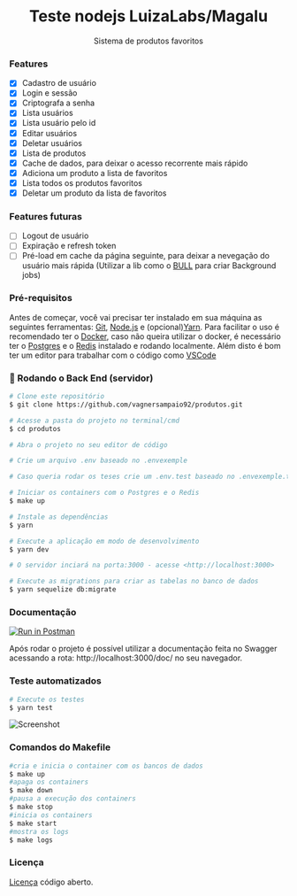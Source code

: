 <h1 align="center">Teste nodejs LuizaLabs/Magalu</h1>

<p align="center">Sistema de produtos favoritos</p>

### Features

- [x] Cadastro de usuário
- [x] Login e sessão
- [x] Criptografa a senha
- [x] Lista usuários
- [x] Lista usuário pelo id
- [x] Editar usuários
- [x] Deletar usuários
- [x] Lista de produtos
- [x] Cache de dados, para deixar o acesso recorrente mais rápido
- [x] Adiciona um produto a lista de favoritos
- [x] Lista todos os produtos favoritos
- [x] Deletar um produto da lista de favoritos

### Features futuras
- [ ] Logout de usuário
- [ ] Expiração e refresh token
- [ ] Pré-load em cache da página seguinte, para deixar a nevegação do usuário mais rápida (Utilizar a lib como o [BULL](https://www.npmjs.com/package/bull) para criar Background jobs)

### Pré-requisitos

Antes de começar, você vai precisar ter instalado em sua máquina as seguintes ferramentas:
[Git](https://git-scm.com), [Node.js](https://nodejs.org/en/) e (opcional)[Yarn](https://yarnpkg.com/).
Para facilitar o uso é recomendado ter o [Docker](https://www.docker.com/), caso não queira utilizar o docker, é necessário ter o [Postgres](https://www.postgresql.org/) e o [Redis](https://redis.io/) instalado e rodando localmente.
Além disto é bom ter um editor para trabalhar com o código como [VSCode](https://code.visualstudio.com/)

### 🎲 Rodando o Back End (servidor)

```bash
# Clone este repositório
$ git clone https://github.com/vagnersampaio92/produtos.git

# Acesse a pasta do projeto no terminal/cmd
$ cd produtos

# Abra o projeto no seu editor de código

# Crie um arquivo .env baseado no .envexemple

# Caso queria rodar os teses crie um .env.test baseado no .envexemple.test

# Iniciar os containers com o Postgres e o Redis
$ make up

# Instale as dependências
$ yarn

# Execute a aplicação em modo de desenvolvimento
$ yarn dev

# O servidor inciará na porta:3000 - acesse <http://localhost:3000>

# Execute as migrations para criar as tabelas no banco de dados
$ yarn sequelize db:migrate

```

### Documentação

[![Run in Postman](https://run.pstmn.io/button.svg)](https://app.getpostman.com/run-collection/2ba815c93b6c5f3fd7d8)


  Após rodar o projeto é possível utilizar a documentação feita no Swagger acessando a rota: http://localhost:3000/doc/ no seu navegador.
  
### Teste automatizados

```bash
# Execute os testes
$ yarn test
```
![Screenshot](https://imagensvagner.s3.sa-east-1.amazonaws.com/Captura+de+Tela+2021-09-13+a%CC%80s+16.23.15.png)


### Comandos do Makefile

```bash
#cria e inicia o container com os bancos de dados
$ make up
#apaga os containers
$ make down
#pausa a execução dos containers
$ make stop
#inicia os containers
$ make start
#mostra os logs
$ make logs

```

### Licença

[Licença](https://github.com/vagnersampaio92/produtos/blob/main/LICENSE.md) código aberto.